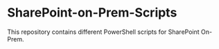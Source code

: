 # SharePoint-on-Prem-Scripts
This repository contains different PowerShell scripts for SharePoint On-Prem.
